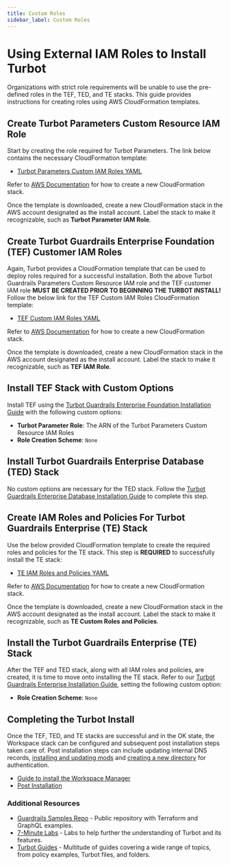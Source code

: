 ```yaml
---
title: Custom Roles
sidebar_label: Custom Roles
---
```


# Using External IAM Roles to Install Turbot

Organizations with strict role requirements will be unable to use the
pre-defined roles in the TEF, TED, and TE stacks. This guide provides
instructions for creating roles using AWS CloudFormation templates.

## Create Turbot Parameters Custom Resource IAM Role

Start by creating the role required for Turbot Parameters. The link below
contains the necessary CloudFormation template:

- <a href="https://github.com/turbot/guardrails-samples/blob/main/enterprise_installation/custom_role_templates/turbot-parameters-lambda-role.yml" target="_blank">Turbot
  Parameters Custom IAM Roles YAML</a>

Refer to
<a href="https://docs.aws.amazon.com/AWSCloudFormation/latest/UserGuide/cfn-console-create-stack.html" target="_blank">AWS
Documentation</a> for how to create a new CloudFormation stack.

Once the template is downloaded, create a new CloudFormation stack in the AWS
account designated as the install account. Label the stack to make it
recognizable, such as **Turbot Parameter IAM Role**.

## Create Turbot Guardrails Enterprise Foundation (TEF) Customer IAM Roles

Again, Turbot provides a CloudFormation template that can be used to deploy
roles required for a successful installation. Both the above Turbot Guardrails Parameters
Custom Resource IAM role and the TEF customer IAM role **MUST BE CREATED PRIOR
TO BEGINNING THE TURBOT INSTALL!** Follow the below link for the TEF Custom IAM
Roles CloudFormation template:

- <a href="https://github.com/turbot/guardrails-samples/blob/main/enterprise_installation/custom_role_templates/tef-custom-iam-roles.yml" target="_blank">TEF
  Custom IAM Roles YAML</a>

Refer to
<a href="https://docs.aws.amazon.com/AWSCloudFormation/latest/UserGuide/cfn-console-create-stack.html" target="_blank">AWS
Documentation</a> for how to create a new CloudFormation stack.

Once the template is downloaded, create a new CloudFormation stack in the AWS
account designated as the install account. Label the stack to make it
recognizable, such as **TEF IAM Role**.

## Install TEF Stack with Custom Options

Install TEF using the
[Turbot Guardrails Enterprise Foundation Installation Guide](enterprise/installation/tef-installation)
with the following custom options:

- **Turbot Parameter Role**: The ARN of the Turbot Parameters Custom Resource
  IAM Roles
- **Role Creation Scheme**: `None`

## Install Turbot Guardrails Enterprise Database (TED) Stack

No custom options are necessary for the TED stack. Follow the
[Turbot Guardrails Enterprise Database Installation Guide](enterprise/installation/ted-installation)
to complete this step.

## Create IAM Roles and Policies For Turbot Guardrails Enterprise (TE) Stack

Use the below provided CloudFormation template to create the required roles and
policies for the TE stack. This step is **REQUIRED** to successfully install the
TE stack:

- <a href="https://github.com/turbot/guardrails-samples/blob/main/enterprise_installation/custom_role_templates/te-custom-iam-roles.yml" target="_blank">TE
  IAM Roles and Policies YAML</a>

Refer to
<a href="https://docs.aws.amazon.com/AWSCloudFormation/latest/UserGuide/cfn-console-create-stack.html" target="_blank">AWS
Documentation</a> for how to create a new CloudFormation stack.

Once the template is downloaded, create a new CloudFormation stack in the AWS
account designated as the install account. Label the stack to make it
recognizable, such as **TE Custom Roles and Policies**.

## Install the Turbot Guardrails Enterprise (TE) Stack

After the TEF and TED stack, along with all IAM roles and policies, are created,
it is time to move onto installing the TE stack. Refer to our
[Turbot Guardrails Enterprise Installation Guide](enterprise/installation/te-installation),
setting the following custom option:

- **Role Creation Scheme**: `None`

## Completing the Turbot Install

Once the TEF, TED, and TE stacks are successful and in the OK state, the
Workspace stack can be configured and subsequent post installation steps taken
care of. Post installation steps can include updating internal DNS records,
[installing and updating mods](mods) and
[creating a new directory](guides/directories) for authentication.

- [Guide to install the Workspace Manager](enterprise/installation/workspace-manager)
- [Post Installation](enterprise/installation/post-installation)

### Additional Resources

- [Guardrails Samples Repo](https://github.com/turbot/guardrails-samples) - Public
  repository with Terraform and GraphQL examples.
- [7-Minute Labs](7-minute-labs) - Labs to help further the understanding of
  Turbot and its features.
- [Turbot Guides](guides) - Multitude of guides covering a wide range of topics,
  from policy examples, Turbot files, and folders.
